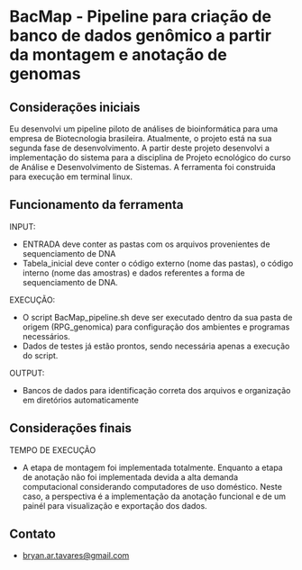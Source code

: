 # BacMap - Pipeline para criação de banco de dados genômico a partir da montagem e anotação de genomas 

## Considerações iniciais

Eu desenvolvi um pipeline piloto de análises de bioinformática para uma empresa de Biotecnologia brasileira. Atualmente, o projeto está na sua segunda fase de desenvolvimento. A partir deste projeto desenvolvi a implementação do sistema para a disciplina de Projeto ecnológico do curso de Análise e Desenvolvimento de Sistemas. A ferramenta foi construida para execução em terminal linux.

## Funcionamento da ferramenta

INPUT:
- ENTRADA deve conter as pastas com os arquivos provenientes de sequenciamento de DNA
- Tabela_inicial deve conter o código externo (nome das pastas), o código interno (nome das amostras) e dados referentes a forma de sequenciamento de DNA.

EXECUÇÃO:
- O script BacMap_pipeline.sh deve ser executado dentro da sua pasta de origem (RPG_genomica) para configuração dos ambientes e programas necessários.
- Dados de testes já estão prontos, sendo necessária apenas a execução do script.

OUTPUT:
- Bancos de dados para identificação correta dos arquivos e organização em diretórios automaticamente

## Considerações finais

TEMPO DE EXECUÇÃO
- A etapa de montagem foi implementada totalmente. Enquanto a etapa de anotação não foi implementada devida a alta demanda computacional considerando computadores de uso doméstico. Neste caso, a perspectiva é a implementação da anotação funcional e de um painél para visualização e exportação dos dados.

## Contato
- bryan.ar.tavares@gmail.com